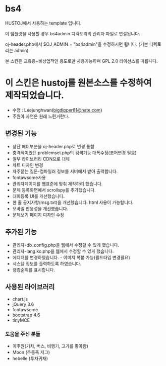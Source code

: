 # bs4
HUSTOJ에서 사용하는 template 입니다.


이 템플릿을 사용할 경우 bs4admin 디렉토리의 관리자 파일로 연결됩니다.

oj-header.php에서 $OJ_ADMIN = "bs4admin"을 수정하시면 됩니다. (기본 디렉토리는 admin)

본 스킨은 교육용+비상업적인 용도로만 사용가능하며 GPL 2.0 라이선스를 따릅니다.



# 이 스킨은 hustoj를 원본소스를 수정하여 제작되었습니다.
- 수정 : Leejunghwan(bigdipper81@nate.com)
- 주원아 자연은 원래 느린거란다.

## 변경된 기능
- 상단 헤더부분을 oj-header.php로 변경 통합
- 충격적이었던 problemset.php의 검색기능 대폭수정(코어변경 필요)
- 일부 라이브러리 CDN으로 대체
- 차트 디자인 변경
- 자주묻는 질문-컴파일러 정보를 서버에서 받아 출력합니다.
- fontawsome사용
- 관리자페이지를 웹표준에 맞춰 제작하려 했습니다.
- 문제 등록화면에서 scrollspy를 추가했습니다.
- 대회등록 UI를 개선했습니다.
- 한 줄 공지사항(msg.txt)을 개선했습니다. html 사용이 가능합니다.
- 모바일 반응성을 개선했습니다.
- 문제보기 페이지 디자인 수정


## 추가된 기능
- 관리자-db_config.php을 웹에서 수정할 수 있게 했습니다.
- 관리자-lang.ko.php을 웹에서 수정할 수 있게 했습니다.
- 에디터를 변경하였습니다. - 이미지 복붙 가능(필드타입 변경필요)
- 시스템 정보를 출력하도록 하였습니다.
- 랭킹순위를 표시합니다.

## 사용된 라이브러리
- chart.js
- jQuery 3.6
- fontawsome
- bootstrap 4.6
- tinyMCE

### 도움을 주신 분들
- 이주원(기차, 버스, 비행기, 고기를 좋아함)
- Moon (주종족 저그)
- hebelle (투자귀재)

